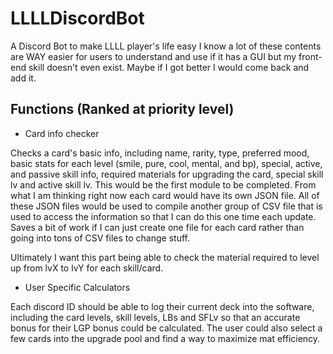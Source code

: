 # LLLLDiscordBot
A Discord Bot to make LLLL player's life easy
I know a lot of these contents are WAY easier for users to understand and use if it has a GUI but my front-end skill doesn't even exist. Maybe if I got better I would come back and add it.


## Functions (Ranked at priority level)
* Card info checker

Checks a card's basic info, including name, rarity, type, preferred mood, basic stats for each level (smile, pure, cool, mental, and bp), special, active, and passive skill info, required materials for upgrading the card, special skill lv and active skill lv.
This would be the first module to be completed. From what I am thinking right now each card would have its own JSON file. All of these JSON files would be used to compile another group of CSV file that is used to access the information so that I can do this one time each update. Saves a bit of work if I can just create one file for each card rather than going into tons of CSV files to change stuff.

Ultimately I want this part being able to check the material required to level up from lvX to lvY for each skill/card.
* User Specific Calculators

Each discord ID should be able to log their current deck into the software, including the card levels, skill levels, LBs and SFLv so that an accurate bonus for their LGP bonus could be calculated. The user could also select a few cards into the upgrade pool and find a way to maximize mat efficiency. 
